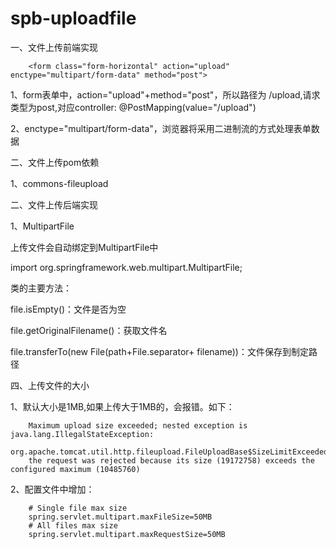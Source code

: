 # spb-uploadfile

一、文件上传前端实现

        <form class="form-horizontal" action="upload" enctype="multipart/form-data" method="post">
        
1、form表单中，action="upload"+method="post"，所以路径为 /upload,请求类型为post,对应controller: @PostMapping(value="/upload")

2、enctype="multipart/form-data"，浏览器将采用二进制流的方式处理表单数据

二、文件上传pom依赖

1、commons-fileupload


二、文件上传后端实现

1、MultipartFile

上传文件会自动绑定到MultipartFile中

import org.springframework.web.multipart.MultipartFile;

类的主要方法：

file.isEmpty()：文件是否为空

file.getOriginalFilename()：获取文件名

file.transferTo(new File(path+File.separator+ filename))：文件保存到制定路径

四、上传文件的大小

1、默认大小是1MB,如果上传大于1MB的，会报错。如下：

        Maximum upload size exceeded; nested exception is java.lang.IllegalStateException: 
        org.apache.tomcat.util.http.fileupload.FileUploadBase$SizeLimitExceededException: 
        the request was rejected because its size (19172758) exceeds the configured maximum (10485760)

2、配置文件中增加：

        # Single file max size
        spring.servlet.multipart.maxFileSize=50MB
        # All files max size
        spring.servlet.multipart.maxRequestSize=50MB

    